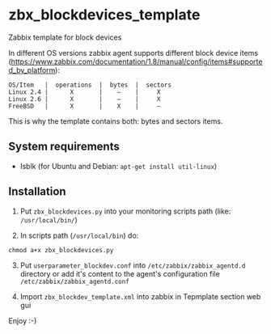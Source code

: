 # zbx_blockdevices_template

Zabbix template for block devices

In different OS versions zabbix agent supports different block device items (https://www.zabbix.com/documentation/1.8/manual/config/items#supported_by_platform):
```
OS/Item   |  operations  |  bytes  |  sectors
Linux 2.4 |      X       |    —    |     X
Linux 2.6 |      X       |    —    |     X
FreeBSD   |      X       |    X    |     —
```

This is why the template contains both: bytes and sectors items.


## System requirements

- lsblk (for Ubuntu and Debian: `apt-get install util-linux`)


## Installation

1) Put `zbx_blockdevices.py` into your monitoring scripts path (like: `/usr/local/bin/`)

2) In scripts path (`/usr/local/bin`) do:
```
chmod a+x zbx_blockdevices.py
```

3) Put `userparameter_blockdev.conf` into `/etc/zabbix/zabbix_agentd.d` directory or add it's 
content to the agent's configuration file `/etc/zabbix/zabbix_agentd.conf`

4) Import `zbx_blockdev_template.xml` into zabbix in Tepmplate section web gui

Enjoy :-)

